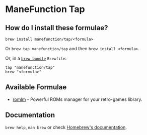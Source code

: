 # ManeFunction Tap

## How do I install these formulae?

`brew install manefunction/tap/<formula>`

Or `brew tap manefunction/tap` and then `brew install <formula>`.

Or, in a [`brew bundle`](https://github.com/Homebrew/homebrew-bundle) `Brewfile`:

```
tap "manefunction/tap"
brew "<formula>"
```

## Available Formulae

- [romlm](https://github.com/ManeFunction/romlm) - Powerful ROMs manager for your retro-games library.

## Documentation

`brew help`, `man brew` or check [Homebrew's documentation](https://docs.brew.sh).
